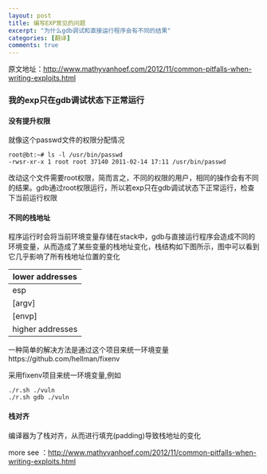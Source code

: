 ```yaml
---
layout: post
title: 编写EXP常见的问题
excerpt: "为什么gdb调试和直接运行程序会有不同的结果"
categories: [翻译]
comments: true
---
```


原文地址：http://www.mathyvanhoef.com/2012/11/common-pitfalls-when-writing-exploits.html

### 我的exp只在gdb调试状态下正常运行

#### 没有提升权限
就像这个passwd文件的权限分配情况
```
root@bt:~# ls -l /usr/bin/passwd
-rwsr-xr-x 1 root root 37140 2011-02-14 17:11 /usr/bin/passwd
```
改动这个文件需要root权限，简而言之，不同的权限的用户，相同的操作会有不同的结果。gdb通过root权限运行，所以若exp只在gdb调试状态下正常运行，检查下当前运行权限

#### 不同的栈地址
程序运行时会将当前环境变量存储在stack中，gdb与直接运行程序会造成不同的环境变量，从而造成了某些变量的栈地址变化，栈结构如下图所示，图中可以看到它几乎影响了所有栈地址位置的变化

lower addresses | 
---|
esp | 
[argv] | 
[envp] | 
higher addresses | 

一种简单的解决方法是通过这个项目来统一环境变量https://github.com/hellman/fixenv

采用fixenv项目来统一环境变量,例如
```
./r.sh ./vuln
./r.sh gdb ./vuln
```
#### 栈对齐
编译器为了栈对齐，从而进行填充(padding)导致栈地址的变化


more see ：http://www.mathyvanhoef.com/2012/11/common-pitfalls-when-writing-exploits.html